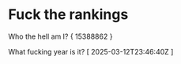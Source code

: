 # Fuck the rankings

Who the hell am I?
{ 15388862 }

What fucking year is it?
[ 2025-03-12T23:46:40Z ]
